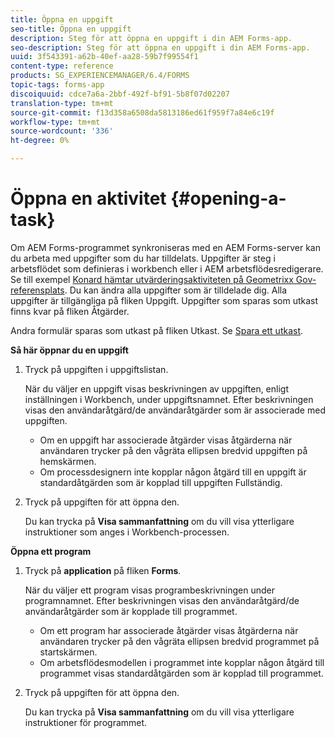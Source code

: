```yaml
---
title: Öppna en uppgift
seo-title: Öppna en uppgift
description: Steg för att öppna en uppgift i din AEM Forms-app.
seo-description: Steg för att öppna en uppgift i din AEM Forms-app.
uuid: 3f543391-a62b-40ef-aa28-59b7f99554f1
content-type: reference
products: SG_EXPERIENCEMANAGER/6.4/FORMS
topic-tags: forms-app
discoiquuid: cdce7a6a-2bbf-492f-bf91-5b8f07d02207
translation-type: tm+mt
source-git-commit: f13d358a6508da5813186ed61f959f7a84e6c19f
workflow-type: tm+mt
source-wordcount: '336'
ht-degree: 0%

---
```



# Öppna en aktivitet {#opening-a-task}

Om AEM Forms-programmet synkroniseras med en AEM Forms-server kan du arbeta med uppgifter som du har tilldelats. Uppgifter är steg i arbetsflödet som definieras i workbench eller i AEM arbetsflödesredigerare. Se till exempel [Konard hämtar utvärderingsaktiviteten på Geometrixx Gov-referensplats](/help/forms/using/gov-reference-site-walkthrough.md#conard-assessment-task). Du kan ändra alla uppgifter som är tilldelade dig. Alla uppgifter är tillgängliga på fliken Uppgift. Uppgifter som sparas som utkast finns kvar på fliken Åtgärder.

Andra formulär sparas som utkast på fliken Utkast. Se [Spara ett utkast](/help/forms/using/save-as-draft.md).

**Så här öppnar du en uppgift**

1. Tryck på uppgiften i uppgiftslistan.

   När du väljer en uppgift visas beskrivningen av uppgiften, enligt inställningen i Workbench, under uppgiftsnamnet. Efter beskrivningen visas den användaråtgärd/de användaråtgärder som är associerade med uppgiften.

   * Om en uppgift har associerade åtgärder visas åtgärderna när användaren trycker på den vågräta ellipsen bredvid uppgiften på hemskärmen.
   * Om processdesignern inte kopplar någon åtgärd till en uppgift är standardåtgärden som är kopplad till uppgiften Fullständig.

1. Tryck på uppgiften för att öppna den.

   Du kan trycka på **Visa sammanfattning** om du vill visa ytterligare instruktioner som anges i Workbench-processen.

**Öppna ett program**

1. Tryck på **application** på fliken **Forms**.

   När du väljer ett program visas programbeskrivningen under programnamnet. Efter beskrivningen visas den användaråtgärd/de användaråtgärder som är kopplade till programmet.

   * Om ett program har associerade åtgärder visas åtgärderna när användaren trycker på den vågräta ellipsen bredvid programmet på startskärmen.
   * Om arbetsflödesmodellen i programmet inte kopplar någon åtgärd till programmet visas standardåtgärden som är kopplad till programmet.

1. Tryck på uppgiften för att öppna den.

   Du kan trycka på **Visa sammanfattning** om du vill visa ytterligare instruktioner för programmet.
